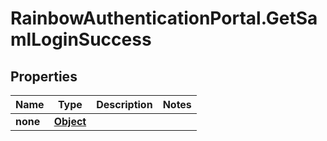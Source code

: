 # RainbowAuthenticationPortal.GetSamlLoginSuccess

## Properties

Name | Type | Description | Notes
------------ | ------------- | ------------- | -------------
**none** | [**Object**](.md) |  | 



